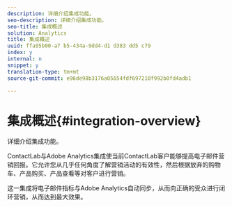 ```yaml
---
description: 详细介绍集成功能。
seo-description: 详细介绍集成功能。
seo-title: 集成概述
solution: Analytics
title: 集成概述
uuid: ffa95b00-a7 b5-434a-9dd4-d1 d383 dd5 c79
index: y
internal: n
snippet: y
translation-type: tm+mt
source-git-commit: e96de98b3176a05654fdf697210f992b0fd4adb1

---
```



# 集成概述{#integration-overview}

详细介绍集成功能。

ContactLab与Adobe Analytics集成使当前ContactLab客户能够提高电子邮件营销回报。它允许您从几乎任何角度了解营销活动的有效性，然后根据放弃的购物车、产品购买、产品查看等对客户进行营销。

这一集成将电子邮件指标与Adobe Analytics自动同步，从而向正确的受众进行闭环营销，从而达到最大效果。
